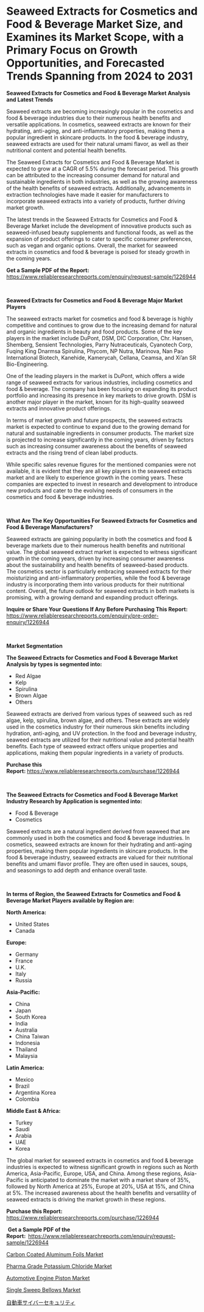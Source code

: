 <p><h1>Seaweed Extracts for Cosmetics and Food & Beverage Market Size, and Examines its Market Scope, with a Primary Focus on Growth Opportunities, and Forecasted Trends Spanning from 2024 to 2031</h1></p><p><strong>Seaweed Extracts for Cosmetics and Food & Beverage Market Analysis and Latest Trends</strong></p>
<p><p>Seaweed extracts are becoming increasingly popular in the cosmetics and food & beverage industries due to their numerous health benefits and versatile applications. In cosmetics, seaweed extracts are known for their hydrating, anti-aging, and anti-inflammatory properties, making them a popular ingredient in skincare products. In the food & beverage industry, seaweed extracts are used for their natural umami flavor, as well as their nutritional content and potential health benefits.</p><p>The Seaweed Extracts for Cosmetics and Food & Beverage Market is expected to grow at a CAGR of 5.5% during the forecast period. This growth can be attributed to the increasing consumer demand for natural and sustainable ingredients in both industries, as well as the growing awareness of the health benefits of seaweed extracts. Additionally, advancements in extraction technologies have made it easier for manufacturers to incorporate seaweed extracts into a variety of products, further driving market growth.</p><p>The latest trends in the Seaweed Extracts for Cosmetics and Food & Beverage Market include the development of innovative products such as seaweed-infused beauty supplements and functional foods, as well as the expansion of product offerings to cater to specific consumer preferences, such as vegan and organic options. Overall, the market for seaweed extracts in cosmetics and food & beverage is poised for steady growth in the coming years.</p></p>
<p><strong>Get a Sample PDF of the Report:&nbsp;</strong> <a href="https://www.reliableresearchreports.com/enquiry/request-sample/1226944">https://www.reliableresearchreports.com/enquiry/request-sample/1226944</a></p>
<p>&nbsp;</p>
<p><strong>Seaweed Extracts for Cosmetics and Food & Beverage Major Market Players</strong></p>
<p><p>The seaweed extracts market for cosmetics and food & beverage is highly competitive and continues to grow due to the increasing demand for natural and organic ingredients in beauty and food products. Some of the key players in the market include DuPont, DSM, DIC Corporation, Chr. Hansen, Shemberg, Sensient Technologies, Parry Nutraceuticals, Cyanotech Corp, Fuqing King Dnarmsa Spirulina, Phycom, NP Nutra, Marinova, Nan Pao International Biotech, Kanehide, Kamerycah, Cellana, Ceamsa, and Xi’an SR Bio-Engineering.</p><p>One of the leading players in the market is DuPont, which offers a wide range of seaweed extracts for various industries, including cosmetics and food & beverage. The company has been focusing on expanding its product portfolio and increasing its presence in key markets to drive growth. DSM is another major player in the market, known for its high-quality seaweed extracts and innovative product offerings.</p><p>In terms of market growth and future prospects, the seaweed extracts market is expected to continue to expand due to the growing demand for natural and sustainable ingredients in consumer products. The market size is projected to increase significantly in the coming years, driven by factors such as increasing consumer awareness about the benefits of seaweed extracts and the rising trend of clean label products.</p><p>While specific sales revenue figures for the mentioned companies were not available, it is evident that they are all key players in the seaweed extracts market and are likely to experience growth in the coming years. These companies are expected to invest in research and development to introduce new products and cater to the evolving needs of consumers in the cosmetics and food & beverage industries.</p></p>
<p>&nbsp;</p>
<p><strong>What Are The Key Opportunities For Seaweed Extracts for Cosmetics and Food & Beverage Manufacturers?</strong></p>
<p><p>Seaweed extracts are gaining popularity in both the cosmetics and food & beverage markets due to their numerous health benefits and nutritional value. The global seaweed extract market is expected to witness significant growth in the coming years, driven by increasing consumer awareness about the sustainability and health benefits of seaweed-based products. The cosmetics sector is particularly embracing seaweed extracts for their moisturizing and anti-inflammatory properties, while the food & beverage industry is incorporating them into various products for their nutritional content. Overall, the future outlook for seaweed extracts in both markets is promising, with a growing demand and expanding product offerings.</p></p>
<p><strong>Inquire or Share Your Questions If Any Before Purchasing This Report:</strong> <a href="https://www.reliableresearchreports.com/enquiry/pre-order-enquiry/1226944">https://www.reliableresearchreports.com/enquiry/pre-order-enquiry/1226944</a></p>
<p>&nbsp;</p>
<p><strong>Market Segmentation</strong></p>
<p><strong>The Seaweed Extracts for Cosmetics and Food & Beverage Market Analysis by types is segmented into:</strong></p>
<p><ul><li>Red Algae</li><li>Kelp</li><li>Spirulina</li><li>Brown Algae</li><li>Others</li></ul></p>
<p><p>Seaweed extracts are derived from various types of seaweed such as red algae, kelp, spirulina, brown algae, and others. These extracts are widely used in the cosmetics industry for their numerous skin benefits including hydration, anti-aging, and UV protection. In the food and beverage industry, seaweed extracts are utilized for their nutritional value and potential health benefits. Each type of seaweed extract offers unique properties and applications, making them popular ingredients in a variety of products.</p></p>
<p><strong>Purchase this Report:&nbsp;</strong><a href="https://www.reliableresearchreports.com/purchase/1226944">https://www.reliableresearchreports.com/purchase/1226944</a></p>
<p>&nbsp;</p>
<p><strong>The Seaweed Extracts for Cosmetics and Food & Beverage Market Industry Research by Application is segmented into:</strong></p>
<p><ul><li>Food & Beverage</li><li>Cosmetics</li></ul></p>
<p><p>Seaweed extracts are a natural ingredient derived from seaweed that are commonly used in both the cosmetics and food & beverage industries. In cosmetics, seaweed extracts are known for their hydrating and anti-aging properties, making them popular ingredients in skincare products. In the food & beverage industry, seaweed extracts are valued for their nutritional benefits and umami flavor profile. They are often used in sauces, soups, and seasonings to add depth and enhance overall taste.</p></p>
<p>&nbsp;</p>
<p><strong>In terms of Region, the Seaweed Extracts for Cosmetics and Food & Beverage Market Players available by Region are:</strong></p>
<p>
    <p> <strong> North America: </strong>
        <ul>
            <li>United States</li>
            <li>Canada</li>
        </ul>
        </p> 
    <p> <strong> Europe: </strong>
        <ul>
            <li>Germany</li>
            <li>France</li>
            <li>U.K.</li>
            <li>Italy</li>
            <li>Russia</li>
        </ul>
        </p> 
    <p> <strong> Asia-Pacific: </strong>
        <ul>
            <li>China</li>
            <li>Japan</li>
            <li>South Korea</li>
            <li>India</li>
            <li>Australia</li>
            <li>China Taiwan</li>
            <li>Indonesia</li>
            <li>Thailand</li>
            <li>Malaysia</li>
        </ul>
        </p> 
    <p> <strong> Latin America: </strong>
        <ul>
            <li>Mexico</li>
            <li>Brazil</li>
            <li>Argentina Korea</li>
            <li>Colombia</li>
        </ul>
        </p> 
    <p> <strong> Middle East & Africa: </strong>
        <ul>
            <li>Turkey</li>
            <li>Saudi</li>
            <li>Arabia</li>
            <li>UAE</li>
            <li>Korea</li>
        </ul>
    </p>
    </p>
<p><p>The global market for seaweed extracts in cosmetics and food & beverage industries is expected to witness significant growth in regions such as North America, Asia-Pacific, Europe, USA, and China. Among these regions, Asia-Pacific is anticipated to dominate the market with a market share of 35%, followed by North America at 25%, Europe at 20%, USA at 15%, and China at 5%. The increased awareness about the health benefits and versatility of seaweed extracts is driving the market growth in these regions.</p></p>
<p><strong>Purchase this Report: </strong><a href="https://www.reliableresearchreports.com/purchase/1226944">https://www.reliableresearchreports.com/purchase/1226944</a></p>
<p>&nbsp;<strong>Get a Sample PDF of the Report:&nbsp;&nbsp;</strong><a href="https://www.reliableresearchreports.com/enquiry/request-sample/1226944">https://www.reliableresearchreports.com/enquiry/request-sample/1226944</a></p>
<p><strong></strong></p>
<p><p><a href="https://github.com/dx0328/Market-Research-Report-List-1/blob/main/carbon-coated-aluminum-foils-market.md">Carbon Coated Aluminum Foils Market</a></p><p><a href="https://github.com/juancolorado15/Market-Research-Report-List-1/blob/main/pharma-grade-potassium-chloride-market.md">Pharma Grade Potassium Chloride Market</a></p><p><a href="https://issuu.com/reportprime-2/docs/automotive-engine-piston-market-size-2030.pptx">Automotive Engine Piston Market</a></p><p><a href="https://issuu.com/reportprime-2/docs/single-sweep-bellows-market-size-2030.pptx">Single Sweep Bellows Market</a></p><p><a href="https://medium.com/@alonzomoenrt8956/%E8%87%AA%E5%8B%95%E8%BB%8A%E3%82%B5%E3%82%A4%E3%83%90%E3%83%BC%E3%82%BB%E3%82%AD%E3%83%A5%E3%83%AA%E3%83%86%E3%82%A3%E5%B8%82%E5%A0%B4%E3%81%AF-2031%E5%B9%B4%E3%81%BE%E3%81%A7%E3%81%AE%E5%B8%82%E5%A0%B4%E3%82%B7%E3%82%A7%E3%82%A2-%E3%82%B5%E3%82%A4%E3%82%BA-%E3%81%8A%E3%82%88%E3%81%B3%E4%BA%88%E6%B8%AC%E3%81%BE%E3%81%A7%E3%82%92%E9%87%8D%E7%82%B9%E3%81%AB%E3%81%97%E3%81%A6%E3%81%84%E3%81%BE%E3%81%99-1fe59f7d2d0f">自動車サイバーセキュリティ</a></p></p>